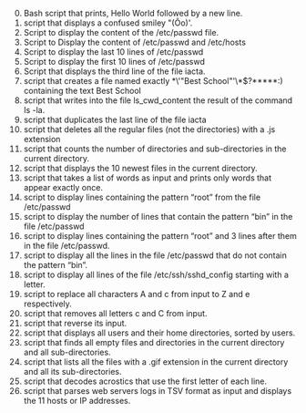 
0. Bash script that prints, Hello World followed by a new line.
1. script that displays a confused smiley "(Ôo)'.
2. Script to display the content of the /etc/passwd file.
3. Script to Display the content of /etc/passwd and /etc/hosts
4. Script to display the last 10 lines of /etc/passwd
5. Script to display the first 10 lines of /etc/passwd
6. Script that displays the third line of the file iacta.
7. script that creates a file named exactly \*\\'"Best School"\'\\*$\?\*\*\*\*\*:) containing the text Best School
8. script that writes into the file ls\_cwd\_content the result of the command ls -la.
9. script that duplicates the last line of the file iacta
10.  script that deletes all the regular files (not the directories) with a .js extension
11. script that counts the number of directories and sub-directories in the current directory.
12.  script that displays the 10 newest files in the current directory.
13. script that takes a list of words as input and prints only words that appear exactly once.
14. script to display lines containing the pattern “root” from the file /etc/passwd
15. script to display the number of lines that contain the pattern “bin” in the file /etc/passwd
16. script to display lines containing the pattern “root” and 3 lines after them in the file /etc/passwd.
17. script to display all the lines in the file /etc/passwd that do not contain the pattern “bin”.
18. script to display all lines of the file /etc/ssh/sshd\_config starting with a letter.
19. script to replace all characters A and c from input to Z and e respectively.
20. script that removes all letters c and C from input.
21. script that reverse its input.
22. script that displays all users and their home directories, sorted by users.
23. script that finds all empty files and directories in the current directory and all sub-directories.
24. script that lists all the files with a .gif extension in the current directory and all its sub-directories.
25. script that decodes acrostics that use the first letter of each line.
26. script that parses web servers logs in TSV format as input and displays the 11 hosts or IP addresses.
